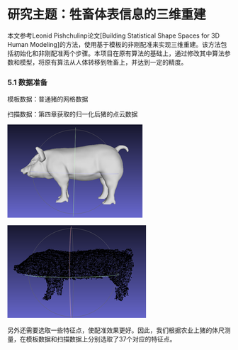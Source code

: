 # 研究主题：牲畜体表信息的三维重建

本文参考Leonid Pishchulinp论文[Building Statistical Shape Spaces for 3D Human Modeling]的方法，使用基于模板的非刚配准来实现三维重建。该方法包括初始化和非刚配准两个步骤。本项目在原有算法的基础上，通过修改其中算法参数和模型，将原有算法从人体转移到牲畜上，并达到一定的精度。

### 5.1 数据准备

模板数据：普通猪的网格数据

扫描数据：第四章获取的归一化后猪的点云数据

![](%E8%A7%86%E9%A2%91/image-20210525172657212.png)

![image-20210525172720946](%E8%A7%86%E9%A2%91/image-20210525172720946.png)

另外还需要选取一些特征点，使配准效果更好。因此，我们根据农业上猪的体尺测量，在模板数据和扫描数据上分别选取了37个对应的特征点。